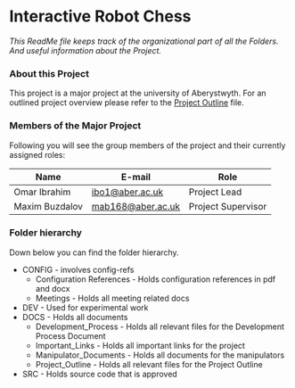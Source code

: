 # Interactive Robot Chess

*This ReadMe file keeps track of the organizational part of all the Folders. And useful information about the Project.*

### About this Project
This project is a major project at the university of Aberystwyth. For an outlined project overview please refer to the [Project Outline](DOCS/Project_Outline/MMP_ProjectOutline.pdf) file.

### Members of the Major Project
Following you will see the group members of the project and their currently assigned roles:

Name | E-mail | Role
------------ | ------------- | -------------
Omar Ibrahim | ibo1@aber.ac.uk | Project Lead
Maxim Buzdalov | mab168@aber.ac.uk | Project Supervisor

### Folder hierarchy
Down below you can find the folder hierarchy.

* CONFIG						- involves config-refs
    * Configuration References  - Holds configuration references in pdf and docx
	* Meetings					- Holds all meeting related docs
* DEV							- Used for experimental work
* DOCS                          - Holds all documents
    * Development_Process	- Holds all relevant files for the Development Process Document
    * Important_Links		- Holds all important links for the project
    * Manipulator_Documents     - Holds all documents for the manipulators
    * Project_Outline		- Holds all relevant files for the Project Outline
* SRC                           - Holds source code that is approved
